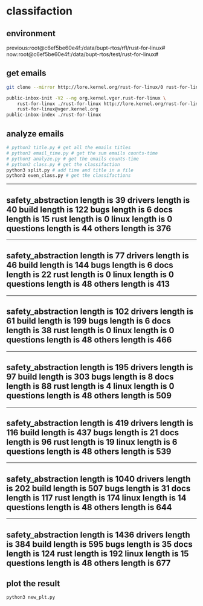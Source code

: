 # classifaction

## environment

previous:root@c6ef5be60e4f:/data/bupt-rtos/rfl/rust-for-linux#
now:root@c6ef5be60e4f:/data/bupt-rtos/test/rust-for-linux#

## get emails

```bash
git clone --mirror http://lore.kernel.org/rust-for-linux/0 rust-for-linux/git/0.git

public-inbox-init -V2 --ng org.kernel.vger.rust-for-linux \
    rust-for-linux ./rust-for-linux http://lore.kernel.org/rust-for-linux \
    rust-for-linux@vger.kernel.org
public-inbox-index ./rust-for-linux
```

## analyze emails

```bash
# python3 title.py # get all the emails titles
# python3 email_time.py # get the sum emails counts-time
# python3 analyze.py # get the emails counts-time
# python3 class.py # get the classifaction
python3 split.py # add time and title in a file
python3 even_class.py # get the classifactions
```

-----------------------------------------------------------
safety_abstraction length is  39
drivers length is  40
build length is  122
bugs length is  6
docs length is  15
rust length is  0
linux length is  0
questions length is  44
others length is  376
-----------------------------------------------------------
-----------------------------------------------------------
safety_abstraction length is  77
drivers length is  46
build length is  144
bugs length is  6
docs length is  22
rust length is  0
linux length is  0
questions length is  48
others length is  413
-----------------------------------------------------------
-----------------------------------------------------------
safety_abstraction length is  102
drivers length is  61
build length is  199
bugs length is  6
docs length is  38
rust length is  0
linux length is  0
questions length is  48
others length is  466
-----------------------------------------------------------
-----------------------------------------------------------
safety_abstraction length is  195
drivers length is  97
build length is  303
bugs length is  8
docs length is  88
rust length is  4
linux length is  0
questions length is  48
others length is  509
-----------------------------------------------------------
-----------------------------------------------------------
safety_abstraction length is  419
drivers length is  116
build length is  437
bugs length is  21
docs length is  96
rust length is  19
linux length is  6
questions length is  48
others length is  539
-----------------------------------------------------------
-----------------------------------------------------------
safety_abstraction length is  1040
drivers length is  202
build length is  507
bugs length is  31
docs length is  117
rust length is  174
linux length is  14
questions length is  48
others length is  644
-----------------------------------------------------------
-----------------------------------------------------------
safety_abstraction length is  1436
drivers length is  384
build length is  595
bugs length is  35
docs length is  124
rust length is  192
linux length is  15
questions length is  48
others length is  677
-----------------------------------------------------------


## plot the result

```bash
python3 new_plt.py
```
